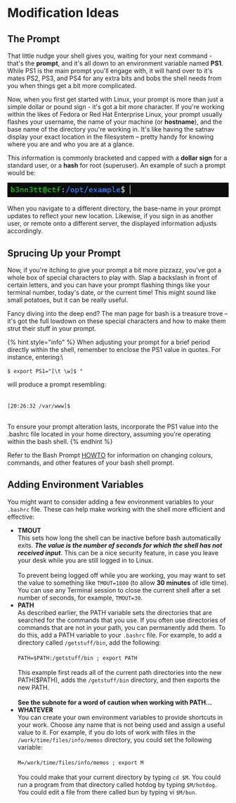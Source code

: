 # Modification Ideas

## The Prompt

That little nudge your shell gives you, waiting for your next command - that's the **prompt**, and it's all down to an environment variable named **PS1**. While PS1 is the main prompt you'll engage with, it will  hand over to it's mates PS2, PS3, and PS4 for any extra bits and bobs the shell needs from you when things get a bit more complicated.

Now, when you first get started with Linux, your prompt is more than just a simple dollar or pound sign - it's got a bit more character. If you're working within the likes of Fedora or Red Hat Enterprise Linux, your prompt usually flashes your username, the name of your machine (or **hostname**), and the base name of the directory you're working in. It's like having the satnav display your exact location in the filesystem – pretty handy for knowing where you are and who you are at a glance.

This information is commonly bracketed and capped with a **dollar sign** for a standard user, or a **hash** for root (superuser). An example of such a prompt would be:

![Example of a regular terminal prompt](<../../../../../../.gitbook/assets/image (124).png>)

When you navigate to a different directory, the base-name in your prompt updates to reflect your new location. Likewise, if you sign in as another user, or remote onto a different server, the displayed information adjusts accordingly.



## Sprucing Up your Prompt

Now, if you're itching to give your prompt a bit more pizzazz, you've got a whole box of special characters to play with. Slap a backslash in front of certain letters, and you can have your prompt flashing things like your terminal number, today's date, or the current time! This might sound like small potatoes, but it can be really useful.

Fancy diving into the deep end? The man page for bash is a treasure trove – it's got the full lowdown on these special characters and how to make them strut their stuff in your prompt.

{% hint style="info" %}
When adjusting your prompt for a brief period directly within the shell, remember to enclose the PS1 value in quotes. For instance, entering:\


&#x20;    `$ export PS1="[\t \w]$ "`



will produce a prompt resembling:

\
&#x20;    `[20:26:32 /var/www]$`

\
To ensure your prompt alteration lasts, incorporate the PS1 value into the .bashrc file located in your home directory, assuming you're operating within the bash shell.
{% endhint %}

Refer to the Bash Prompt [HOWTO](http://www.tldp.org/HOWTO/Bash-Prompt-HOWTO) for information on changing colours, commands, and other features of your bash shell prompt.

##

## **Adding Environment Variables**

You might want to consider adding a few environment variables to your `.bashrc` file. These can help make working with the shell more efficient and effective:

* **TMOUT**\
  This sets how long the shell can be inactive before bash automatically exits. _**The value is the number of seconds for which the shell has not received input**_. This can be a nice security feature, in case you leave your desk while you are still logged in to Linux. \
  \
  To prevent being logged off while you are working, you may want to set the value to something like `TMOUT=1800` (to allow **30 minutes** of idle time). You can use any Terminal session to close the current shell after a set number of seconds, for example, `TMOUT=30`.
* **PATH**\
  As described earlier, the PATH variable sets the directories that are searched for the commands that you use. If you often use directories of commands that are not in your path, you can permanently add them. To do this, add a PATH variable to your `.bashrc` file. For example, to add a directory called `/getstuff/bin`, add the following:\
  \
  `PATH=$PATH:/getstuff/bin ; export PATH` \
  \
  This example first reads all of the current path directories into the new PATH($PATH), adds the `/getstuff/bin` directory, and then exports the new PATH. \
  \
  **See the subnote for a word of caution when working with PATH...**
* **WHATEVER**\
  You can create your own environment variables to provide shortcuts in your work. Choose any name that is not being used and assign a useful value to it. For example, if you do lots of work with files in the `/work/time/files/info/memos` directory, you could set the following variable:\
  \
  `M=/work/time/files/info/memos ; export M`\
  \
  You could make that your current directory by typing `cd $M`. You could run a program from that directory called hotdog by typing `$M/hotdog`. You could edit a file from there called bun by typing vi `$M/bun`.
